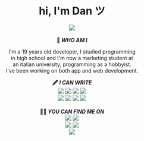 <div align="center">
    <h1>hi, I'm Dan ツ</h1>
    <a href="https://ddvniele.github.io"><img src="https://img.shields.io/badge/take_a_coffee_with_me_at_the-Dan's_House_ツ-white"></a>
</div>
<div align="center">
    <br>
    <b>📂 <i>WHO AM I</i></b>
    <p>
        I'm a 19 years old developer, I studied programming<br>
        in high school and I'm now a marketing student at<br>
        an italian university, programming as a hobbyist.<br>
        I've been working on both app and web development.
    </p>
    <b>🖋️ <i>I CAN WRITE</i></b>
    <div>
        <a href="https://github.com/ddvniele?tab=repositories&type=source"><img src="https://img.shields.io/badge/Swift-orange"></a>
        <a href="https://github.com/ddvniele?tab=repositories&type=source"><img src="https://img.shields.io/badge/SwiftUI-orange"></a>
        <a href="https://github.com/ddvniele?tab=repositories&type=source"><img src="https://img.shields.io/badge/Objective-C-orange"></a>
        <a href="https://github.com/ddvniele?tab=repositories&type=source"><img src="https://img.shields.io/badge/HTML-gray"></a><br>
        <a href="https://github.com/ddvniele?tab=repositories&type=source"><img src="https://img.shields.io/badge/CSS-blue"></a>
        <a href="https://github.com/ddvniele?tab=repositories&type=source"><img src="https://img.shields.io/badge/JavaScript-yellow"></a>
        <a href="https://github.com/ddvniele?tab=repositories&type=source"><img src="https://img.shields.io/badge/C-sharp-green"></a>
        <a href="https://github.com/ddvniele?tab=repositories&type=source"><img src="https://img.shields.io/badge/SQL-purple"></a>
    </div><br>
    <b>🕵🏻 <i>YOU CAN FIND ME ON</i></b>
    <div>
        <a href="https://twitter.com/ddvniele"><img src="https://img.shields.io/twitter/follow/ddvniele?style=social"></a>
        <a href="https://reddit.com/u/justd4n"><img src="https://img.shields.io/badge/Reddit-@justd4n-orange"></a><br>
        <a href="https://instagram.com/ddvniele"><img src="https://img.shields.io/badge/Instagram-@ddvniele-fuchsia"></a>
        <a href="https://github.com/ddvniele"><img src="https://img.shields.io/github/followers/ddvniele?label=follow&style=social"></a><br>
        <a href="https://ddvniele.github.io"><img src="https://img.shields.io/badge/Dan's_House_ツ-white"></a>
    </div>
</div>
